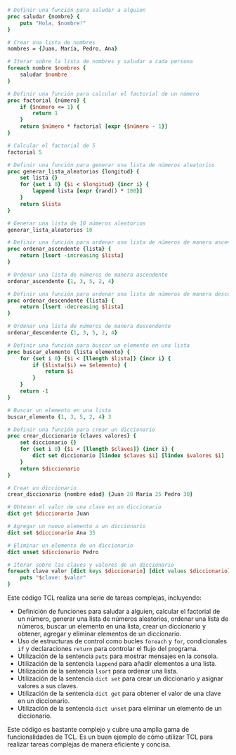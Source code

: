 ```tcl
# Definir una función para saludar a alguien
proc saludar {nombre} {
    puts "Hola, $nombre!"
}

# Crear una lista de nombres
nombres = {Juan, María, Pedro, Ana}

# Iterar sobre la lista de nombres y saludar a cada persona
foreach nombre $nombres {
    saludar $nombre
}

# Definir una función para calcular el factorial de un número
proc factorial {número} {
    if {$número <= 1} {
        return 1
    }
    return $número * factorial [expr {$número - 1}]
}

# Calcular el factorial de 5
factorial 5

# Definir una función para generar una lista de números aleatorios
proc generar_lista_aleatorios {longitud} {
    set lista {}
    for {set i 0} {$i < $longitud} {incr i} {
        lappend lista [expr {rand() * 100}]
    }
    return $lista
}

# Generar una lista de 10 números aleatorios
generar_lista_aleatorios 10

# Definir una función para ordenar una lista de números de manera ascendente
proc ordenar_ascendente {lista} {
    return [lsort -increasing $lista]
}

# Ordenar una lista de números de manera ascendente
ordenar_ascendente {1, 3, 5, 2, 4}

# Definir una función para ordenar una lista de números de manera descendente
proc ordenar_descendente {lista} {
    return [lsort -decreasing $lista]
}

# Ordenar una lista de números de manera descendente
ordenar_descendente {1, 3, 5, 2, 4}

# Definir una función para buscar un elemento en una lista
proc buscar_elemento {lista elemento} {
    for {set i 0} {$i < [llength $lista]} {incr i} {
        if {$lista($i) == $elemento} {
            return $i
        }
    }
    return -1
}

# Buscar un elemento en una lista
buscar_elemento {1, 3, 5, 2, 4} 3

# Definir una función para crear un diccionario
proc crear_diccionario {claves valores} {
    set diccionario {}
    for {set i 0} {$i < [llength $claves]} {incr i} {
        dict set diccionario [lindex $claves $i] [lindex $valores $i]
    }
    return $diccionario
}

# Crear un diccionario
crear_diccionario {nombre edad} {Juan 20 María 25 Pedro 30}

# Obtener el valor de una clave en un diccionario
dict get $diccionario Juan

# Agregar un nuevo elemento a un diccionario
dict set $diccionario Ana 35

# Eliminar un elemento de un diccionario
dict unset $diccionario Pedro

# Iterar sobre las claves y valores de un diccionario
foreach clave valor [dict keys $diccionario] [dict values $diccionario] {
    puts "$clave: $valor"
}
```

Este código TCL realiza una serie de tareas complejas, incluyendo:

* Definición de funciones para saludar a alguien, calcular el factorial de un número, generar una lista de números aleatorios, ordenar una lista de números, buscar un elemento en una lista, crear un diccionario y obtener, agregar y eliminar elementos de un diccionario.
* Uso de estructuras de control como bucles `foreach` y `for`, condicionales `if` y declaraciones `return` para controlar el flujo del programa.
* Utilización de la sentencia `puts` para mostrar mensajes en la consola.
* Utilización de la sentencia `lappend` para añadir elementos a una lista.
* Utilización de la sentencia `lsort` para ordenar una lista.
* Utilización de la sentencia `dict set` para crear un diccionario y asignar valores a sus claves.
* Utilización de la sentencia `dict get` para obtener el valor de una clave en un diccionario.
* Utilización de la sentencia `dict unset` para eliminar un elemento de un diccionario.

Este código es bastante complejo y cubre una amplia gama de funcionalidades de TCL. Es un buen ejemplo de cómo utilizar TCL para realizar tareas complejas de manera eficiente y concisa.